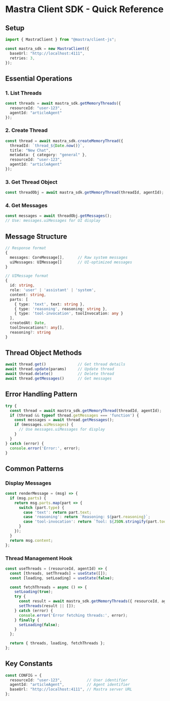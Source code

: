 # Mastra Client SDK - Quick Reference

## Setup
```typescript
import { MastraClient } from "@mastra/client-js";

const mastra_sdk = new MastraClient({
  baseUrl: "http://localhost:4111",
  retries: 3,
});
```

## Essential Operations

### 1. List Threads
```typescript
const threads = await mastra_sdk.getMemoryThreads({
  resourceId: "user-123",
  agentId: "articleAgent"
});
```

### 2. Create Thread
```typescript
const thread = await mastra_sdk.createMemoryThread({
  threadId: `thread_${Date.now()}`,
  title: "New Chat",
  metadata: { category: "general" },
  resourceId: "user-123",
  agentId: "articleAgent"
});
```

### 3. Get Thread Object
```typescript
const threadObj = await mastra_sdk.getMemoryThread(threadId, agentId);
```

### 4. Get Messages
```typescript
const messages = await threadObj.getMessages();
// Use: messages.uiMessages for UI display
```

## Message Structure
```typescript
// Response format
{
  messages: CoreMessage[],      // Raw system messages
  uiMessages: UIMessage[]       // UI-optimized messages
}

// UIMessage format
{
  id: string,
  role: 'user' | 'assistant' | 'system',
  content: string,
  parts: [
    { type: 'text', text: string },
    { type: 'reasoning', reasoning: string },
    { type: 'tool-invocation', toolInvocation: any }
  ],
  createdAt: Date,
  toolInvocations?: any[],
  reasoning?: string
}
```

## Thread Object Methods
```typescript
await thread.get()              // Get thread details
await thread.update(params)     // Update thread
await thread.delete()           // Delete thread
await thread.getMessages()      // Get messages
```

## Error Handling Pattern
```typescript
try {
  const thread = await mastra_sdk.getMemoryThread(threadId, agentId);
  if (thread && typeof thread.getMessages === 'function') {
    const messages = await thread.getMessages();
    if (messages.uiMessages) {
      // Use messages.uiMessages for display
    }
  }
} catch (error) {
  console.error('Error:', error);
}
```

## Common Patterns

### Display Messages
```typescript
const renderMessage = (msg) => {
  if (msg.parts) {
    return msg.parts.map(part => {
      switch (part.type) {
        case 'text': return part.text;
        case 'reasoning': return `Reasoning: ${part.reasoning}`;
        case 'tool-invocation': return `Tool: ${JSON.stringify(part.toolInvocation)}`;
      }
    });
  }
  return msg.content;
};
```

### Thread Management Hook
```typescript
const useThreads = (resourceId, agentId) => {
  const [threads, setThreads] = useState([]);
  const [loading, setLoading] = useState(false);

  const fetchThreads = async () => {
    setLoading(true);
    try {
      const result = await mastra_sdk.getMemoryThreads({ resourceId, agentId });
      setThreads(result || []);
    } catch (error) {
      console.error('Error fetching threads:', error);
    } finally {
      setLoading(false);
    }
  };

  return { threads, loading, fetchThreads };
};
```

## Key Constants
```typescript
const CONFIG = {
  resourceId: "user-123",           // User identifier
  agentId: "articleAgent",          // Agent identifier
  baseUrl: "http://localhost:4111", // Mastra server URL
};
``` 